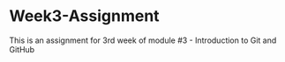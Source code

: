 # Week3-Assignment
This is an assignment for 3rd week of module #3 - Introduction to Git and GitHub
